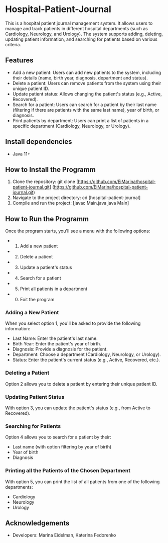 # Hospital-Patient-Journal
This is a hospital patient journal management system. It allows users to manage and track patients in different hospital departments (such as Cardiology, Neurology, and Urology). The system supports adding, deleting, updating patient information, and searching for patients based on various criteria.
## Features
* Add a new patient: Users can add new patients to the system, including their details (name, birth year, diagnosis, department and status).
* Delete a patient: Users can remove patients from the system using their unique patient ID.
* Update patient status: Allows changing the patient's status (e.g., Active, Recovered).
* Search for a patient: Users can search for a patient by their last name (filtering if there are patients with the same last name), year of birth, or diagnosis.
* Print patients by department: Users can print a list of patients in a specific department (Cardiology, Neurology, or Urology).
## Install dependencies
* Java 11+
## How to Install the Programm
1. Clone the repository:
git clone  [https://github.com/EiMarina/hospital-patient-journal.git] (https://github.com/EiMarina/hospital-patient-journal.git)
2. Navigate to the project directory:
cd [hospital-patient-journal]
3. Compile and run the project:
[javac Main.java
java Main]
## How to Run the Programm
Once the program starts, you'll see a menu with the following options:
* 1. Add a new patient
* 2. Delete a patient
* 3. Update a patient's status
* 4. Search for a patient
* 5. Print all patients in a department
* 0. Exit the program
### Adding a New Patient
When you select option 1, you'll be asked to provide the following information:
  * Last Name: Enter the patient's last name.
  * Birth Year: Enter the patient's year of birth.
  * Diagnosis: Provide a diagnosis for the patient.
  * Department: Choose a department (Cardiology, Neurology, or Urology).
  * Status: Enter the patient's current status (e.g., Active, Recovered, etc.).
### Deleting a Patient
Option 2 allows you to delete a patient by entering their unique patient ID.
### Updating Patient Status
With option 3, you can update the patient's status (e.g., from Active to Recovered).
### Searching for Patients
Option 4 allows you to search for a patient by their:
  * Last name (with option filtering by year of birth)
  * Year of birth
  * Diagnosis
### Printing all the Patients of the Chosen Department
With option 5, you can print the list of all patients from one of the following departments:
  * Cardiology
  * Neurology
  * Urology
## Acknowledgements
  * Developers: Marina Eidelman, Katerina Fedorenko

